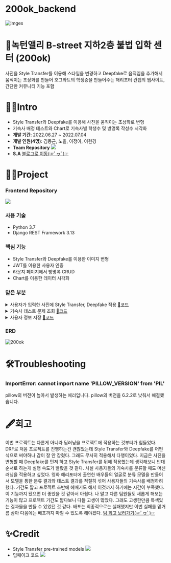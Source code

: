 # 200ok_backend
![imges](https://user-images.githubusercontent.com/104487608/185346903-65a8745b-da0f-4fb9-8d4f-a9603735332b.png)
# 🔮녹턴앨리 B-street 지하2층 불법 입학 센터 (200ok)
사진을 Style Transfer를 이용해 스타일을 변경하고 Deepfake로 움직임을 추가해서 움직이는 초상화를 만들어 호그와트의 학생증을 만들어주는 해리포터 컨셉의 웹사이트, 간단한 커뮤니티 기능 포함

# 🧙‍♀️Intro
* Style Transfer와 Deepfake를 이용해 사진을 움직이는 초상화로 변형
* 기숙사 배정 테스트와 Chart로 기숙사별 학생수 및 방명록 작성수 시각화
* **개발 기간**: 2022.06.27 ~ 2022.07.04
* **개발 인원(4명)**: 김동근, 노을, 이정아, 이현경
* **Team Repository** <a href="https://github.com/cmjcum/200ok_backend"><img src="https://img.shields.io/badge/Github-000000?style=flat-square&logo=github&logoColor=white"/></a>
* **S.A** <a href="https://cold-charcoal.tistory.com/108">블로그로 이동(☞ﾟヮﾟ)☞</a>

# 🧙‍♂️Project
### Frontend Repository
<a href="https://github.com/cmjcum/200ok_frontend"><img src="https://img.shields.io/badge/Github-000000?style=flat-square&logo=github&logoColor=white"/></a>

### 사용 기술
* Python 3.7
* Django REST Framework 3.13

### 핵심 기능
* Style Transfer와 Deepfake를 이용한 이미지 변형
* JWT를 이용한 사용자 인증
* 라운지 페이지에서 방명록 CRUD
* Chart를 이용한 데이터 시각화

### 맡은 부분
<details>
<summary>사용자가 입력한 사진에 Style Transfer, Deepfake 적용 <a href="https://github.com/zeonga1102/200ok_backend/blob/master/user/views.py#L60">📑코드</a></summary>

사용자가 입력한 사진을 Style Transfer와 Deepfake를 이용해서 그림처럼 바꾸고 움직이게 했습니다. 바뀌는 스타일과 움직임은 랜덤합니다.<br>
시간이 오래 걸리는 작업이므로 멀티 프로세싱을 이용하여 사용자가 이미지 변환을 긴 시간 기다리지 않아도 되도록 했습니다.
</details>
<details>
<summary>기숙사 테스트 문제 조회 <a href="https://github.com/zeonga1102/200ok_backend/blob/master/dormitory/views.py#L21">📑코드</a></summary>

기숙사 배정을 위한 테스트 문제들을 조회합니다.
</details>
<details>
<summary>사용자 정보 저장 <a href="https://github.com/zeonga1102/200ok_backend/blob/master/user/views.py#L71">📑코드</a></summary>

테스트를 통한 기숙사 정보를 비롯해 사용자가 입력한 정보와 변형한 이미지 url을 저장합니다.
</details>

### ERD
![200ok](https://user-images.githubusercontent.com/104487608/186652733-dd0af8a2-605f-446f-b993-51fb96388c0a.png)

# 🛠Troubleshooting
### ImportError: cannot import name 'PILLOW_VERSION' from 'PIL'
pillow의 버전이 높아서 발생하는 에러입니다. pillow의 버전을 6.2.2로 낮춰서 해결했습니다.

# 🖋회고
이번 프로젝트는 다른게 아니라 딥러닝을 프로젝트에 적용하는 것부터가 힘들었다. DRF로 처음 프로젝트를 진행하는건 괜찮았는데 Style Transfer와 Deepfake를 어떤 식으로 써야하나 감이 잘 안 잡혔다. 그래도 무사히 적용해서 다행이었다. 지금은 사진을 변형할 때 Deepfake를 먼저 하고 Style Transfer를 뒤에 적용했는데 생각해보니 반대 순서로 하는게 실행 속도가 빨랐을 것 같다.
사실 사용자들의 기숙사를 분류할 때도 머신러닝을 적용하고 싶었다. 영화 해리포터에 출연한 배우들의 얼굴로 분류 모델을 만들어서 모델을 통한 분류 결과와 테스트 결과를 적절히 섞어 사용자들의 기숙사를 배정하려 했다. 기간도 짧고 프로젝트 초반에 헤매기도 해서 이것까지 하기에는 시간이 부족했다. 이 기능까지 됐으면 더 좋았을 것 같아서 아쉽다.
나 말고 다른 팀원들도 새롭게 해보는 기능이 많고 프로젝트 기간도 짧다보니 다들 고생이 많았다. 그래도 고생한만큼 특색있는 결과물을 만들 수 있었던 것 같다. 배포는 최종적으로는 실패했지만 이번 실패를 밑거름 삼아 다음에는 배포까지 마칠 수 있도록 해야겠다.
[팀 회고 보러가기(☞ﾟヮﾟ)☞](https://cold-charcoal.tistory.com/116)

# ✨Credit
* Style Transfer pre-trained models <a href="https://github.com/ycjing/Neural-Style-Transfer-Papers"><img src="https://img.shields.io/badge/Github-000000?style=flat-square&logo=github&logoColor=white"/></a>
* 딥페이크 코드 <a href="https://github.com/AliaksandrSiarohin/first-order-model"><img src="https://img.shields.io/badge/Github-000000?style=flat-square&logo=github&logoColor=white"/></a>
